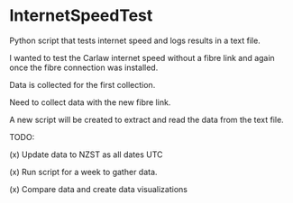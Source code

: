 # InternetSpeedTest
Python script that tests internet speed and logs results in a text file.

I wanted to test the Carlaw internet speed without a fibre link and again once the fibre connection was installed.

Data is collected for the first collection.

Need to collect data with the new fibre link.

A new script will be created to extract and read the data from the text file.

TODO:

(x) Update data to NZST as all dates UTC

(x) Run script for a week to gather data.

(x) Compare data and create data visualizations


